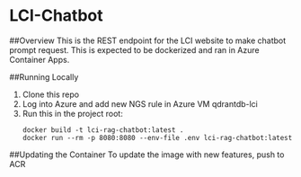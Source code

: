 # LCI-Chatbot

##Overview
This is the REST endpoint for the LCI website to make chatbot prompt request. This is expected to be dockerized and ran in Azure Container Apps.


##Running Locally
1. Clone this repo
2. Log into Azure and add new NGS rule in Azure VM qdrantdb-lci
3. Run this in the project root:
   ```
   docker build -t lci-rag-chatbot:latest .
   docker run --rm -p 8080:8080 --env-file .env lci-rag-chatbot:latest
   ```

##Updating the Container
To update the image with new features, push to ACR
